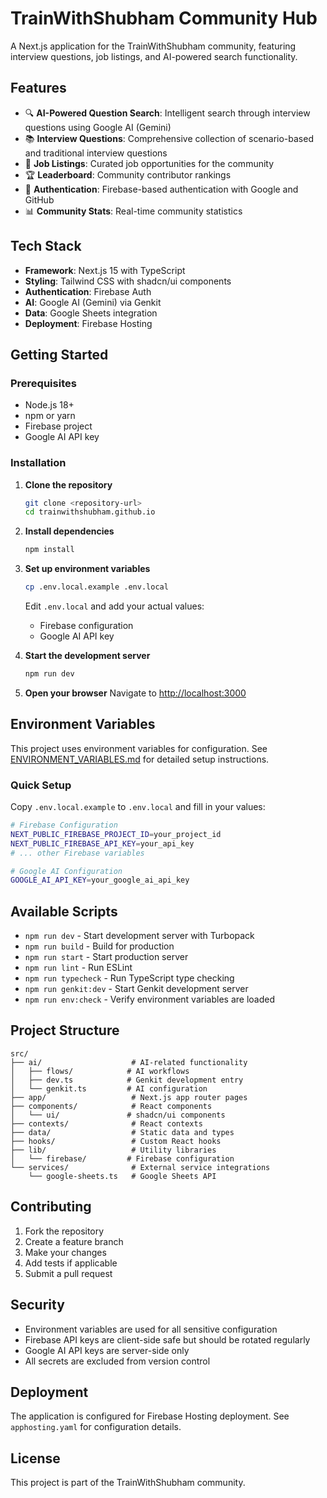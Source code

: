 # TrainWithShubham Community Hub

A Next.js application for the TrainWithShubham community, featuring interview questions, job listings, and AI-powered search functionality.

## Features

- 🔍 **AI-Powered Question Search**: Intelligent search through interview questions using Google AI (Gemini)
- 📚 **Interview Questions**: Comprehensive collection of scenario-based and traditional interview questions
- 💼 **Job Listings**: Curated job opportunities for the community
- 🏆 **Leaderboard**: Community contributor rankings
- 🔐 **Authentication**: Firebase-based authentication with Google and GitHub
- 📊 **Community Stats**: Real-time community statistics

## Tech Stack

- **Framework**: Next.js 15 with TypeScript
- **Styling**: Tailwind CSS with shadcn/ui components
- **Authentication**: Firebase Auth
- **AI**: Google AI (Gemini) via Genkit
- **Data**: Google Sheets integration
- **Deployment**: Firebase Hosting

## Getting Started

### Prerequisites

- Node.js 18+ 
- npm or yarn
- Firebase project
- Google AI API key

### Installation

1. **Clone the repository**
   ```bash
   git clone <repository-url>
   cd trainwithshubham.github.io
   ```

2. **Install dependencies**
   ```bash
   npm install
   ```

3. **Set up environment variables**
   ```bash
   cp .env.local.example .env.local
   ```
   
   Edit `.env.local` and add your actual values:
   - Firebase configuration 
   - Google AI API key

4. **Start the development server**
   ```bash
   npm run dev
   ```

5. **Open your browser**
   Navigate to [http://localhost:3000](http://localhost:3000)

## Environment Variables

This project uses environment variables for configuration. See [ENVIRONMENT_VARIABLES.md](./ENVIRONMENT_VARIABLES.md) for detailed setup instructions.

### Quick Setup

Copy `.env.local.example` to `.env.local` and fill in your values:

```bash
# Firebase Configuration
NEXT_PUBLIC_FIREBASE_PROJECT_ID=your_project_id
NEXT_PUBLIC_FIREBASE_API_KEY=your_api_key
# ... other Firebase variables

# Google AI Configuration  
GOOGLE_AI_API_KEY=your_google_ai_api_key
```

## Available Scripts

- `npm run dev` - Start development server with Turbopack
- `npm run build` - Build for production
- `npm run start` - Start production server
- `npm run lint` - Run ESLint
- `npm run typecheck` - Run TypeScript type checking
- `npm run genkit:dev` - Start Genkit development server
- `npm run env:check` - Verify environment variables are loaded

## Project Structure

```
src/
├── ai/                    # AI-related functionality
│   ├── flows/            # AI workflows
│   ├── dev.ts            # Genkit development entry
│   └── genkit.ts         # AI configuration
├── app/                   # Next.js app router pages
├── components/            # React components
│   └── ui/               # shadcn/ui components
├── contexts/              # React contexts
├── data/                  # Static data and types
├── hooks/                 # Custom React hooks
├── lib/                   # Utility libraries
│   └── firebase/         # Firebase configuration
└── services/              # External service integrations
    └── google-sheets.ts   # Google Sheets API
```

## Contributing

1. Fork the repository
2. Create a feature branch
3. Make your changes
4. Add tests if applicable
5. Submit a pull request

## Security

- Environment variables are used for all sensitive configuration
- Firebase API keys are client-side safe but should be rotated regularly
- Google AI API keys are server-side only
- All secrets are excluded from version control

## Deployment

The application is configured for Firebase Hosting deployment. See `apphosting.yaml` for configuration details.

## License

This project is part of the TrainWithShubham community.
